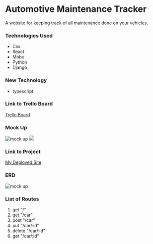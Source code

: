 # Automotive Maintenance Tracker

A website for keeping track of all maintenance done on your vehicles.

### Technologies Used

- Css
- React
- Mobx
- Python
- Django

### New Technology

- typescript


### Link to Trello Board

[Trello Board](https://trello.com/b/Rie4wlyP/auto-maint)

### Mock Up
![mock up](https://i.imgur.com/yDvZabD.jpg)
![](https://i.imgur.com/Dp01UxY.jpg)

### Link to Project
[My Deployed Site]()

### ERD
![mock up](https://i.imgur.com/s6xIx1Z.jpg)

### List of Routes
  1. get "/"
  2. get "/car"
  3. post "/car"
  4. put "/car/:id"
  5. delete "/car/:id"
  6. get "/car/:id"
